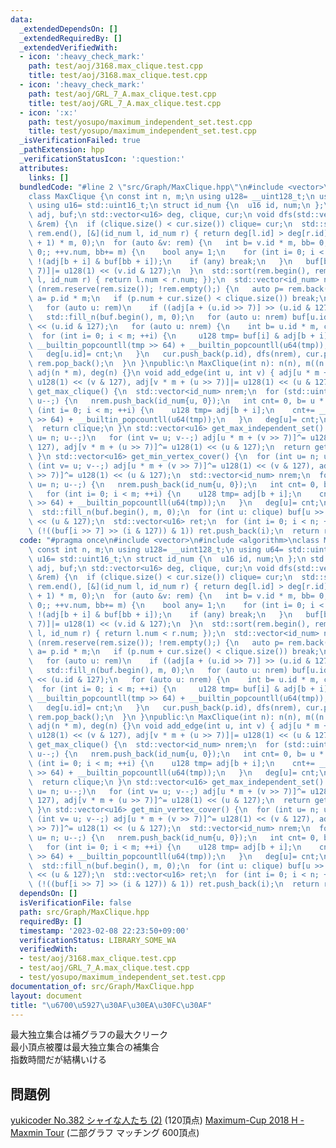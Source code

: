 ```yaml
---
data:
  _extendedDependsOn: []
  _extendedRequiredBy: []
  _extendedVerifiedWith:
  - icon: ':heavy_check_mark:'
    path: test/aoj/3168.max_clique.test.cpp
    title: test/aoj/3168.max_clique.test.cpp
  - icon: ':heavy_check_mark:'
    path: test/aoj/GRL_7_A.max_clique.test.cpp
    title: test/aoj/GRL_7_A.max_clique.test.cpp
  - icon: ':x:'
    path: test/yosupo/maximum_independent_set.test.cpp
    title: test/yosupo/maximum_independent_set.test.cpp
  _isVerificationFailed: true
  _pathExtension: hpp
  _verificationStatusIcon: ':question:'
  attributes:
    links: []
  bundledCode: "#line 2 \"src/Graph/MaxClique.hpp\"\n#include <vector>\n#include <algorithm>\n\
    class MaxClique {\n const int n, m;\n using u128= __uint128_t;\n using u64= std::uint64_t;\n\
    \ using u16= std::uint16_t;\n struct id_num {\n  u16 id, num;\n };\n std::vector<u128>\
    \ adj, buf;\n std::vector<u16> deg, clique, cur;\n void dfs(std::vector<id_num>\
    \ &rem) {\n  if (clique.size() < cur.size()) clique= cur;\n  std::sort(rem.begin(),\
    \ rem.end(), [&](id_num l, id_num r) { return deg[l.id] > deg[r.id]; });\n  buf.assign((n\
    \ + 1) * m, 0);\n  for (auto &v: rem) {\n   int b= v.id * m, bb= 0;\n   for (v.num=\
    \ 0;; ++v.num, bb+= m) {\n    bool any= 1;\n    for (int i= 0; i < m; ++i) any&=\
    \ !(adj[b + i] & buf[bb + i]);\n    if (any) break;\n   }\n   buf[bb + (v.id >>\
    \ 7)]|= u128(1) << (v.id & 127);\n  }\n  std::sort(rem.begin(), rem.end(), [&](id_num\
    \ l, id_num r) { return l.num < r.num; });\n  std::vector<id_num> nrem;\n  for\
    \ (nrem.reserve(rem.size()); !rem.empty();) {\n   auto p= rem.back();\n   int\
    \ a= p.id * m;\n   if (p.num + cur.size() < clique.size()) break;\n   nrem.clear();\n\
    \   for (auto u: rem)\n    if ((adj[a + (u.id >> 7)] >> (u.id & 127)) & 1) nrem.emplace_back(u);\n\
    \   std::fill_n(buf.begin(), m, 0);\n   for (auto u: nrem) buf[u.id >> 7]|= u128(1)\
    \ << (u.id & 127);\n   for (auto u: nrem) {\n    int b= u.id * m, cnt= 0;\n  \
    \  for (int i= 0; i < m; ++i) {\n     u128 tmp= buf[i] & adj[b + i];\n     cnt+=\
    \ __builtin_popcountll(tmp >> 64) + __builtin_popcountll(u64(tmp));\n    }\n \
    \   deg[u.id]= cnt;\n   }\n   cur.push_back(p.id), dfs(nrem), cur.pop_back(),\
    \ rem.pop_back();\n  }\n }\npublic:\n MaxClique(int n): n(n), m((n + 127) >> 7),\
    \ adj(n * m), deg(n) {}\n void add_edge(int u, int v) { adj[u * m + (v >> 7)]|=\
    \ u128(1) << (v & 127), adj[v * m + (u >> 7)]|= u128(1) << (u & 127); }\n std::vector<u16>\
    \ get_max_clique() {\n  std::vector<id_num> nrem;\n  for (std::uint16_t u= n;\
    \ u--;) {\n   nrem.push_back(id_num{u, 0});\n   int cnt= 0, b= u * m;\n   for\
    \ (int i= 0; i < m; ++i) {\n    u128 tmp= adj[b + i];\n    cnt+= __builtin_popcountll(tmp\
    \ >> 64) + __builtin_popcountll(u64(tmp));\n   }\n   deg[u]= cnt;\n  }\n  dfs(nrem);\n\
    \  return clique;\n }\n std::vector<u16> get_max_independent_set() {\n  for (int\
    \ u= n; u--;)\n   for (int v= u; v--;) adj[u * m + (v >> 7)]^= u128(1) << (v &\
    \ 127), adj[v * m + (u >> 7)]^= u128(1) << (u & 127);\n  return get_max_clique();\n\
    \ }\n std::vector<u16> get_min_vertex_cover() {\n  for (int u= n; u--;)\n   for\
    \ (int v= u; v--;) adj[u * m + (v >> 7)]^= u128(1) << (v & 127), adj[v * m + (u\
    \ >> 7)]^= u128(1) << (u & 127);\n  std::vector<id_num> nrem;\n  for (std::uint16_t\
    \ u= n; u--;) {\n   nrem.push_back(id_num{u, 0});\n   int cnt= 0, b= u * m;\n\
    \   for (int i= 0; i < m; ++i) {\n    u128 tmp= adj[b + i];\n    cnt+= __builtin_popcountll(tmp\
    \ >> 64) + __builtin_popcountll(u64(tmp));\n   }\n   deg[u]= cnt;\n  }\n  dfs(nrem);\n\
    \  std::fill_n(buf.begin(), m, 0);\n  for (int u: clique) buf[u >> 7]|= u128(1)\
    \ << (u & 127);\n  std::vector<u16> ret;\n  for (int i= 0; i < n; ++i)\n   if\
    \ (!((buf[i >> 7] >> (i & 127)) & 1)) ret.push_back(i);\n  return ret;\n }\n};\n"
  code: "#pragma once\n#include <vector>\n#include <algorithm>\nclass MaxClique {\n\
    \ const int n, m;\n using u128= __uint128_t;\n using u64= std::uint64_t;\n using\
    \ u16= std::uint16_t;\n struct id_num {\n  u16 id, num;\n };\n std::vector<u128>\
    \ adj, buf;\n std::vector<u16> deg, clique, cur;\n void dfs(std::vector<id_num>\
    \ &rem) {\n  if (clique.size() < cur.size()) clique= cur;\n  std::sort(rem.begin(),\
    \ rem.end(), [&](id_num l, id_num r) { return deg[l.id] > deg[r.id]; });\n  buf.assign((n\
    \ + 1) * m, 0);\n  for (auto &v: rem) {\n   int b= v.id * m, bb= 0;\n   for (v.num=\
    \ 0;; ++v.num, bb+= m) {\n    bool any= 1;\n    for (int i= 0; i < m; ++i) any&=\
    \ !(adj[b + i] & buf[bb + i]);\n    if (any) break;\n   }\n   buf[bb + (v.id >>\
    \ 7)]|= u128(1) << (v.id & 127);\n  }\n  std::sort(rem.begin(), rem.end(), [&](id_num\
    \ l, id_num r) { return l.num < r.num; });\n  std::vector<id_num> nrem;\n  for\
    \ (nrem.reserve(rem.size()); !rem.empty();) {\n   auto p= rem.back();\n   int\
    \ a= p.id * m;\n   if (p.num + cur.size() < clique.size()) break;\n   nrem.clear();\n\
    \   for (auto u: rem)\n    if ((adj[a + (u.id >> 7)] >> (u.id & 127)) & 1) nrem.emplace_back(u);\n\
    \   std::fill_n(buf.begin(), m, 0);\n   for (auto u: nrem) buf[u.id >> 7]|= u128(1)\
    \ << (u.id & 127);\n   for (auto u: nrem) {\n    int b= u.id * m, cnt= 0;\n  \
    \  for (int i= 0; i < m; ++i) {\n     u128 tmp= buf[i] & adj[b + i];\n     cnt+=\
    \ __builtin_popcountll(tmp >> 64) + __builtin_popcountll(u64(tmp));\n    }\n \
    \   deg[u.id]= cnt;\n   }\n   cur.push_back(p.id), dfs(nrem), cur.pop_back(),\
    \ rem.pop_back();\n  }\n }\npublic:\n MaxClique(int n): n(n), m((n + 127) >> 7),\
    \ adj(n * m), deg(n) {}\n void add_edge(int u, int v) { adj[u * m + (v >> 7)]|=\
    \ u128(1) << (v & 127), adj[v * m + (u >> 7)]|= u128(1) << (u & 127); }\n std::vector<u16>\
    \ get_max_clique() {\n  std::vector<id_num> nrem;\n  for (std::uint16_t u= n;\
    \ u--;) {\n   nrem.push_back(id_num{u, 0});\n   int cnt= 0, b= u * m;\n   for\
    \ (int i= 0; i < m; ++i) {\n    u128 tmp= adj[b + i];\n    cnt+= __builtin_popcountll(tmp\
    \ >> 64) + __builtin_popcountll(u64(tmp));\n   }\n   deg[u]= cnt;\n  }\n  dfs(nrem);\n\
    \  return clique;\n }\n std::vector<u16> get_max_independent_set() {\n  for (int\
    \ u= n; u--;)\n   for (int v= u; v--;) adj[u * m + (v >> 7)]^= u128(1) << (v &\
    \ 127), adj[v * m + (u >> 7)]^= u128(1) << (u & 127);\n  return get_max_clique();\n\
    \ }\n std::vector<u16> get_min_vertex_cover() {\n  for (int u= n; u--;)\n   for\
    \ (int v= u; v--;) adj[u * m + (v >> 7)]^= u128(1) << (v & 127), adj[v * m + (u\
    \ >> 7)]^= u128(1) << (u & 127);\n  std::vector<id_num> nrem;\n  for (std::uint16_t\
    \ u= n; u--;) {\n   nrem.push_back(id_num{u, 0});\n   int cnt= 0, b= u * m;\n\
    \   for (int i= 0; i < m; ++i) {\n    u128 tmp= adj[b + i];\n    cnt+= __builtin_popcountll(tmp\
    \ >> 64) + __builtin_popcountll(u64(tmp));\n   }\n   deg[u]= cnt;\n  }\n  dfs(nrem);\n\
    \  std::fill_n(buf.begin(), m, 0);\n  for (int u: clique) buf[u >> 7]|= u128(1)\
    \ << (u & 127);\n  std::vector<u16> ret;\n  for (int i= 0; i < n; ++i)\n   if\
    \ (!((buf[i >> 7] >> (i & 127)) & 1)) ret.push_back(i);\n  return ret;\n }\n};"
  dependsOn: []
  isVerificationFile: false
  path: src/Graph/MaxClique.hpp
  requiredBy: []
  timestamp: '2023-02-08 22:23:50+09:00'
  verificationStatus: LIBRARY_SOME_WA
  verifiedWith:
  - test/aoj/3168.max_clique.test.cpp
  - test/aoj/GRL_7_A.max_clique.test.cpp
  - test/yosupo/maximum_independent_set.test.cpp
documentation_of: src/Graph/MaxClique.hpp
layout: document
title: "\u6700\u5927\u30AF\u30EA\u30FC\u30AF"
---
```

最大独立集合は補グラフの最大クリーク \
最小頂点被覆は最大独立集合の補集合 \
指数時間だが結構いける
## 問題例
[yukicoder No.382 シャイな人たち (2)](https://yukicoder.me/problems/no/382) (120頂点)
[Maximum-Cup 2018 H - Maxmin Tour](https://atcoder.jp/contests/maximum-cup-2018/tasks/maximum_cup_2018_h) (二部グラフ マッチング 600頂点)

